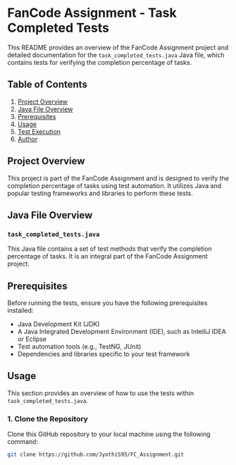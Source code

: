 # FanCode Assignment - Task Completed Tests

This README provides an overview of the FanCode Assignment project and detailed documentation for the `task_completed_tests.java` Java file, which contains tests for verifying the completion percentage of tasks.

## Table of Contents

1. [Project Overview](#project-overview)
2. [Java File Overview](#java-file-overview)
3. [Prerequisites](#prerequisites)
4. [Usage](#usage)
5. [Test Execution](#test-execution)
6. [Author](#author)

## Project Overview

This project is part of the FanCode Assignment and is designed to verify the completion percentage of tasks using test automation. It utilizes Java and popular testing frameworks and libraries to perform these tests.

## Java File Overview

### `task_completed_tests.java`

This Java file contains a set of test methods that verify the completion percentage of tasks. It is an integral part of the FanCode Assignment project.

## Prerequisites

Before running the tests, ensure you have the following prerequisites installed:

- Java Development Kit (JDK)
- A Java Integrated Development Environment (IDE), such as IntelliJ IDEA or Eclipse
- Test automation tools (e.g., TestNG, JUnit)
- Dependencies and libraries specific to your test framework

## Usage

This section provides an overview of how to use the tests within `task_completed_tests.java`.

### 1. Clone the Repository

Clone this GitHub repository to your local machine using the following command:

```bash
git clone https://github.com/JyothiS95/FC_Assignment.git
